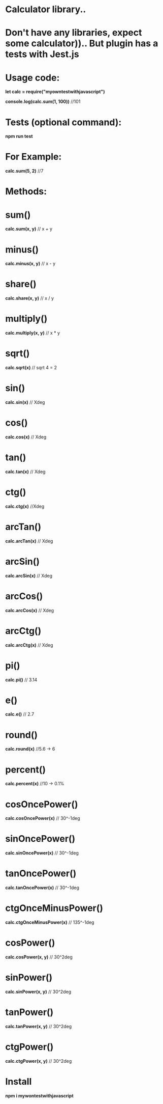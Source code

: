 # Calculator library..

# Don't have any libraries, expect some calculator)).. But plugin has a tests with Jest.js

# Usage code:

**let calc = require("myowntestwithjavascript")**

**console.log(calc.sum(1, 100))** //101

# Tests (optional command):

**npm run test**

# For Example:

**calc.sum(5, 2)** //7

# Methods:

# sum()

**calc.sum(x, y)** // x + y

# minus()

**calc.minus(x, y)** // x - y

# share()

**calc.share(x, y)** // x / y

# multiply()

**calc.multiply(x, y)** // x \* y

# sqrt()

**calc.sqrt(x)** // sqrt 4 = 2

# sin()

**calc.sin(x)** // Xdeg

# cos()

**calc.cos(x)** // Xdeg

# tan()

**calc.tan(x)** // Xdeg

# ctg()

**calc.ctg(x)** //Xdeg

# arcTan()

**calc.arcTan(x)** // Xdeg

# arcSin()

**calc.arcSin(x)** // Xdeg

# arcCos()

**calc.arcCos(x)** // Xdeg

# arcCtg()

**calc.arcCtg(x)** // Xdeg

# pi()

**calc.pi()** // 3.14

# e()

**calc.e()** // 2.7

# round()

**calc.round(x)** //5.6 -> 6

# percent()

**calc.percent(x)** //10 -> 0.1%

# cosOncePower()

**calc.cosOncePower(x)** // 30^-1deg

# sinOncePower()

**calc.sinOncePower(x)** // 30^-1deg

# tanOncePower()

**calc.tanOncePower(x)** // 30^-1deg

# ctgOnceMinusPower()

**calc.ctgOnceMinusPower(x)** // 135^-1deg

# cosPower()

**calc.cosPower(x, y)** // 30^2deg

# sinPower()

**calc.sinPower(x, y)** // 30^2deg

# tanPower()

**calc.tanPower(x, y)** // 30^2deg

# ctgPower()

**calc.ctgPower(x, y)** // 30^2deg

# Install

**npm i mywontestwithjavascript**
